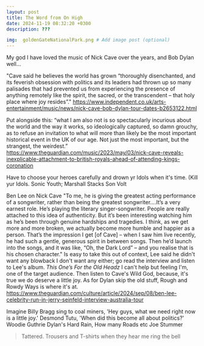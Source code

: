 ```yaml
---
layout: post
title: The Word from On High 
date: 2024-11-19 08:32:20 +0300
description: ???

img:  goldenGateNationalPark.png # Add image post (optional)
---
```

My god I have loved the music of Nick Cave over the years, and Bob Dylan well...

"Cave said he believes the world has grown “thoroughly disenchanted, and its feverish obsession with politics and its leaders had thrown up so many palisades that had prevented us from experiencing the presence of anything remotely like the spirit, the sacred, or the transcendent – that holy place where joy resides”."
https://www.independent.co.uk/arts-entertainment/music/news/nick-cave-bob-dylan-tour-dates-b2653122.html

Put alongside this: “what I am also not is so spectacularly incurious about the world and the way it works, so ideologically captured, so damn grouchy, as to refuse an invitation to what will more than likely be the most important historical event in the UK of our age. Not just the most important, but the strangest, the weirdest.”
https://www.theguardian.com/music/2023/may/03/nick-cave-reveals-inexplicable-attachment-to-british-royals-ahead-of-attending-kings-coronation

Have to choose your heroes carefully and drown yr Idols when it's time.
(Kill yur Idols. Sonic Youth; Marshall Stacks Son Volt

Ben Lee on Nick Cave
"To me, he is giving the greatest acting performance of a songwriter, rather than being the greatest songwriter....It’s a very earnest role. He’s playing the literary singer-songwriter. People are really attached to this idea of authenticity. But it’s been interesting watching him as he’s been through genuine hardships and tragedies. I think, as we get more and more broken, we actually become more humble and happier as a person. That’s the impression I get [of Cave] – when I saw him live recently, he had such a gentle, generous spirit in between songs. Then he’d launch into the songs, and it was like, “Oh, the Dark Lord” – and you realise that is his chosen character."
Is easy to take this out of context, Lee said he didn't want any blowback I don't want any either; go read the interview and listen to Lee's <new> album. <i>This One’s For the Old Headz</i> I can't help but feeling I'm, one of the target audience. Then listen to Cave's Wild God, because, it's true we do deserve a little joy. As for Dylan skip the old stuff, Rough and Rowdy Ways is where it's at. 
https://www.theguardian.com/culture/article/2024/sep/08/ben-lee-celebrity-run-in-jerry-seinfeld-interview-australia-tour

Imagine Billy Bragg sing to coal miners, 'Hey guys, what we need right now is a little joy.'
Desmond Tutu, 'When did this become all about politics?'
Woodie Guthrie
Dylan's Hard Rain, How many Roads etc
Joe Stummer



>Tattered. Trousers and T-shirts when they hear me ring the bell